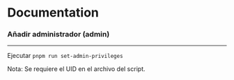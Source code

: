# Documentation

### Añadir administrador (admin)

---

Ejecutar `pnpm run set-admin-privileges`

Nota: Se requiere el UID en el archivo del script.
